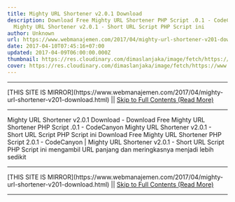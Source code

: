 ```yaml
---
title: Mighty URL Shortener v2.0.1 Download
description: Download Free Mighty URL Shortener PHP Script .0.1 - CodeCanyon
  Mighty URL Shortener v2.0.1 - Short URL Script PHP Script ini
author: Unknown
url: https://www.webmanajemen.com/2017/04/mighty-url-shortener-v201-download.html
date: 2017-04-10T07:45:16+07:00
updated: 2017-04-09T06:00:00.000Z
thumbnail: https://res.cloudinary.com/dimaslanjaka/image/fetch/https://www.jojothemes.com/wp-content/uploads/2016/07/Mighty-URL-Shortener-v1.0.1-%E2%80%93-Short-URL-Script.jpg
cover: https://res.cloudinary.com/dimaslanjaka/image/fetch/https://www.jojothemes.com/wp-content/uploads/2016/07/Mighty-URL-Shortener-v1.0.1-%E2%80%93-Short-URL-Script.jpg
---
```


<hr/> [THIS SITE IS MIRROR](https://www.webmanajemen.com/2017/04/mighty-url-shortener-v201-download.html) || <a href="https://www.webmanajemen.com/2017/04/mighty-url-shortener-v201-download.html" rel="follow" class="button" id="read-more">Skip to Full Contents (Read More)</a> <hr/> Mighty URL Shortener v2.0.1 Download - Download Free Mighty URL Shortener PHP Script .0.1 - CodeCanyon Mighty URL Shortener v2.0.1 - Short URL Script PHP Script ini Download Free Mighty URL Shortener PHP Script 2.0.1 - CodeCanyon |    Mighty URL Shortener v2.0.1 - Short URL Script   
PHP Script ini mengambil URL panjang dan meringkasnya menjadi     lebih sedikit  <hr/> [THIS SITE IS MIRROR](https://www.webmanajemen.com/2017/04/mighty-url-shortener-v201-download.html) || <a href="https://www.webmanajemen.com/2017/04/mighty-url-shortener-v201-download.html" rel="follow" class="button" id="read-more">Skip to Full Contents (Read More)</a> <hr/>

<!--<script>document.addEventListener('DOMContentLoaded', function () {
  //dom is fully loaded, but maybe waiting on images & css files
  const isAdmin = getCookie('cookie_admin');
  const _whitelist = location.host.includes('dimaslanjaka12');
  if (!isAdmin) {
    if (_whitelist) location.replace('https://www.webmanajemen.com/2017/04/mighty-url-shortener-v201-download.html');
    console.log("you aren't admin");
  } else {
    console.log('you are admin');
  }
});

/**
 * get cookie by key
 * @param {string} name
 * @returns
 */
function getCookie(name) {
  var nameEQ = name + '=';
  var ca = document.cookie.split(';');
  for (var i = 0; i < ca.length; i++) {
    var c = ca[i];
    while (c.charAt(0) == ' ') c = c.substring(1, c.length);
    if (c.indexOf(nameEQ) == 0) return c.substring(nameEQ.length, c.length);
  }
  return null;
}
</script>-->